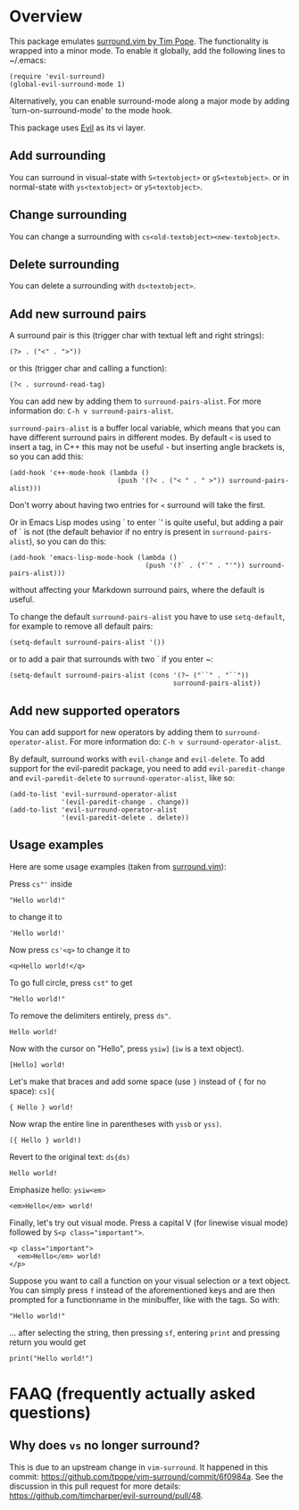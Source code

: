 # Overview

This package emulates [surround.vim by Tim Pope](https://github.com/tpope/vim-surround).
The functionality is wrapped into a minor mode.
To enable it globally, add the following lines to ~/.emacs:

    (require 'evil-surround)
    (global-evil-surround-mode 1)

Alternatively, you can enable surround-mode along a major mode by adding
`turn-on-surround-mode' to the mode hook.

This package uses [Evil](https://gitorious.org/evil) as its vi layer.

## Add surrounding ##
You can surround in visual-state with `S<textobject>` or `gS<textobject>`.
or in normal-state with `ys<textobject>` or `yS<textobject>`.

## Change surrounding ##
You can change a surrounding with `cs<old-textobject><new-textobject>`.

## Delete surrounding ##
You can delete a surrounding with `ds<textobject>`.

## Add new surround pairs ##
A surround pair is this (trigger char with textual left and right strings):

    (?> . ("<" . ">"))

or this (trigger char and calling a function):

    (?< . surround-read-tag)

You can add new by adding them to `surround-pairs-alist`.
For more information do: `C-h v surround-pairs-alist`.

`surround-pairs-alist` is a buffer local variable, which means that you can have
different surround pairs in different modes.
By default `<` is used to insert a tag, in C++ this may not be useful - but
inserting angle brackets is, so you can add this:

    (add-hook 'c++-mode-hook (lambda ()
                               (push '(?< . ("< " . " >")) surround-pairs-alist)))

Don't worry about having two entries for `<` surround will take the first.

Or in Emacs Lisp modes using \` to enter \`' is quite useful, but adding a
pair of \` is not (the default behavior if no entry is present in `surround-pairs-alist`), so you can do this:

    (add-hook 'emacs-lisp-mode-hook (lambda ()
                                      (push '(?` . ("`" . "'")) surround-pairs-alist)))

without affecting your Markdown surround pairs, where the default is useful.

To change the default `surround-pairs-alist` you have to use `setq-default`, for
example to remove all default pairs:

    (setq-default surround-pairs-alist '())

or to add a pair that surrounds with two ` if you enter ~:

    (setq-default surround-pairs-alist (cons '(?~ ("``" . "``"))
                                             surround-pairs-alist))

## Add new supported operators ##
You can add support for new operators by adding them to `surround-operator-alist`.
For more information do: `C-h v surround-operator-alist`.

By default, surround works with `evil-change` and `evil-delete`.
To add support for the evil-paredit package, you need to add `evil-paredit-change`
and `evil-paredit-delete` to `surround-operator-alist`, like so:

    (add-to-list 'evil-surround-operator-alist
                 '(evil-paredit-change . change))
    (add-to-list 'evil-surround-operator-alist
                 '(evil-paredit-delete . delete))

## Usage examples ##

Here are some usage examples (taken from
[surround.vim](https://github.com/tpope/vim-surround/blob/master/README.markdown)):

Press `cs"'` inside

    "Hello world!"

to change it to

    'Hello world!'

Now press `cs'<q>` to change it to

    <q>Hello world!</q>

To go full circle, press `cst"` to get

    "Hello world!"

To remove the delimiters entirely, press `ds"`.

    Hello world!

Now with the cursor on "Hello", press `ysiw]` (`iw` is a text object).

    [Hello] world!

Let's make that braces and add some space (use `}` instead of `{` for no
space): `cs]{`

    { Hello } world!

Now wrap the entire line in parentheses with `yssb` or `yss)`.

    ({ Hello } world!)

Revert to the original text: `ds{ds)`

    Hello world!

Emphasize hello: `ysiw<em>`

    <em>Hello</em> world!

Finally, let's try out visual mode. Press a capital V (for linewise
visual mode) followed by `S<p class="important">`.

    <p class="important">
      <em>Hello</em> world!
    </p>

Suppose you want to call a function on your visual selection or a text
object. You can simply press `f` instead of the aforementioned keys
and are then prompted for a functionname in the minibuffer, like with
the tags. So with:

	"Hello world!"

... after selecting the string, then pressing `sf`, entering `print`
and pressing return you would get

    print("Hello world!")

# FAAQ (frequently actually asked questions)

## Why does `vs` no longer surround?

This is due to an upstream change in `vim-surround`. It happened in this commit: https://github.com/tpope/vim-surround/commit/6f0984a. See the discussion in this pull request for more details: https://github.com/timcharper/evil-surround/pull/48.
